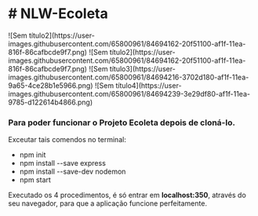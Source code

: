 <h1># NLW-Ecoleta</h1>
![Sem título2](https://user-images.githubusercontent.com/65800961/84694162-20f51100-af1f-11ea-816f-86cafbcde9f7.png)
![Sem título2](https://user-images.githubusercontent.com/65800961/84694162-20f51100-af1f-11ea-816f-86cafbcde9f7.png)
![Sem título3](https://user-images.githubusercontent.com/65800961/84694216-3702d180-af1f-11ea-9a65-4ce28b1e5966.png)
![Sem título4](https://user-images.githubusercontent.com/65800961/84694239-3e29df80-af1f-11ea-9785-d122614b4866.png)

<h3>Para poder funcionar o Projeto Ecoleta depois de cloná-lo.</h3>

Exceutar tais comendos no terminal:
<ul>
<li>npm init</li>
<li>npm install --save express</li>
<li>npm install --save-dev nodemon</li>
<li>npm start</li>
</ul>  

Executado os 4 procedimentos, é só entrar em <strong>localhost:350</strong>, através do seu navegador, para que a aplicação funcione perfeitamente.

